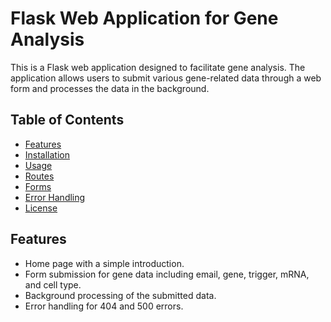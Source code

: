 # Flask Web Application for Gene Analysis

This is a Flask web application designed to facilitate gene analysis. The application allows users to submit various gene-related data through a web form and processes the data in the background.

## Table of Contents

- [Features](#features)
- [Installation](#installation)
- [Usage](#usage)
- [Routes](#routes)
- [Forms](#forms)
- [Error Handling](#error-handling)
- [License](#license)

## Features


- Home page with a simple introduction.
- Form submission for gene data including email, gene, trigger, mRNA, and cell type.
- Background processing of the submitted data.
- Error handling for 404 and 500 errors.
